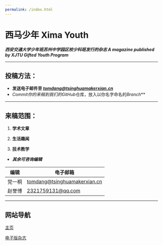 ```yaml
---
permalink: /index.html
---
```






# 西马少年  Xima Youth

***西安交通大学少年班苏州中学园区校少科班发行的杂志  A magazine published by XJTU Gifted Youth Program***

---

## 投稿方法：

* **发送电子邮件至 *tomdang@tsinghuamakerxian.cn***
* ***Commit*你的来稿到我们的*GitHub*仓库，放入以你名字命名的*Branch***

---

## 来稿范围：

1. **学术文章**

2. **生活趣闻**

3. **技术教学**
* ***其余可咨询编辑*** 

编辑 | 电子邮箱
----- | --------
党一桐 | tomdang@tsinghuamakerxian.cn
赵誉博 | 2321759131@qq.com

<!--(其实我们也不正经)-->

---

## 网站导航

[主页](/)

[电子版杂志](/megazine/)